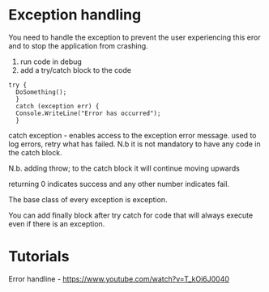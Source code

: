Exception handling
======================
You need to handle the exception to prevent the user experiencing this eror and to stop the application from crashing.

1. run code in debug
2. add a try/catch block to the code

```
try {
  DoSomething();
  }
  catch (exception err) {
  Console.WriteLine("Error has occurred");
  }
  ```

catch exception - enables access to the exception error message.  used to log errors, retry what has failed. N.b it is not mandatory to have any code in the catch block.

N.b. adding throw; to the catch block it will continue moving upwards

returning 0 indicates success and any other number indicates fail.

The base class of every exception is exception. 

You can add finally block after try catch for code that will always execute even if there is an exception.

Tutorials
==========
Error handline - https://www.youtube.com/watch?v=T_kOi6J0040
